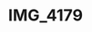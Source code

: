 ---
pid: '129'
layout: photos
title: IMG_4179
filename: IMG_4268.jpg
caption: 
previous_pid: '128'
next_pid: '130'
permalink: "/photos/129.html"
---